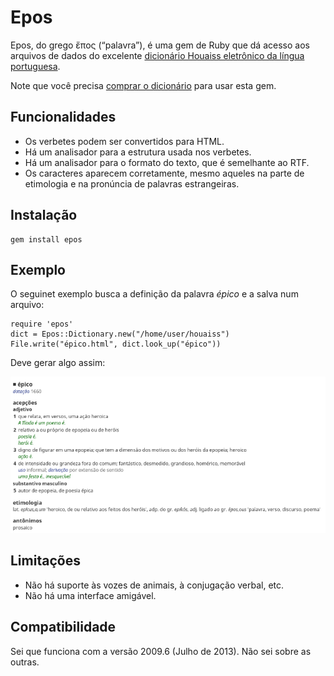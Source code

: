 Epos
====

Epos, do grego ἔπος (“palavra”), é uma gem de Ruby que dá acesso aos arquivos de
dados do excelente
[dicionário Houaiss eletrônico da língua portuguesa](http://www.objetiva.com.br/livro_ficha.php?id=707).

Note que você precisa
[comprar o dicionário](http://www.objetiva.com.br/livro_ficha.php?id=707) para
usar esta gem.

Funcionalidades
---------------

* Os verbetes podem ser convertidos para HTML.
* Há um analisador para a estrutura usada nos verbetes.
* Há um analisador para o formato do texto, que é semelhante ao RTF.
* Os caracteres aparecem corretamente, mesmo aqueles na parte de etimologia e na
  pronúncia de palavras estrangeiras.

Instalação
----------

    gem install epos

Exemplo
-------

O seguinet exemplo busca a definição da palavra *épico* e a salva num arquivo:

    require 'epos'
    dict = Epos::Dictionary.new("/home/user/houaiss")
    File.write("épico.html", dict.look_up("épico"))

Deve gerar algo assim:

![épico](epico.png)

Limitações
----------

* Não há suporte às vozes de animais, à conjugação verbal, etc.
* Não há uma interface amigável.

Compatibilidade
---------------

Sei que funciona com a versão 2009.6 (Julho de 2013).  Não sei sobre as outras.

